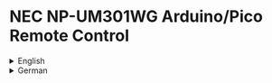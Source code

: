 # NEC NP-UM301WG Arduino/Pico Remote Control

<details>
<summary>English</summary>

This repository contains code for controlling a NEC NP-UM301WG projector using an Arduino or Raspberry Pi Pico and a IR LED.

## Usage

1. You will need an Arduino (tested with an UNO) or a Raspberry Pi Pico.
2. You will also need an infrared LED and some wires.
3. Next, wire the LED to pin 3 on your Arduino or Pico. There are two types of IR LEDs, one with 3 pins and one with 2 pins. What pin is for what depends on the LED, I recommend looking up the datasheet for your LED.
- For the 3 pin one: Connect the VCC, or sometimes called +5V pin to 5V on your Arduino or 3V3 on your Pico. The GND pin should be connected to GND on your Arduino or Pico. The last pin is the data pin, connect this to pin 3 on your Arduino or Pico.
- For the 2 pin one: Connect the longer leg to pin 3 on your Arduino or Pico. The shorter leg should be connected to GND on your Arduino or Pico.
4. Next, wire a wire from 3.3V on your Arduino or Pico to pin 1. This is the trigger pin, which means you can also use a button to trigger the off command, wiring it directly like this will trigger it once you power your Arduino or Pico.
5. Next, connect your Arduino or Pico to your computer using a USB cable.
6. Now, open the Arduino IDE, which you can get [here](https://www.arduino.cc/en/software). If you are using a Pico you will need to follow [this tutorial](https://www.tomshardware.com/how-to/program-raspberry-pi-pico-with-arduino-ide), and then open the sketch.ino file from this repository in the Arduino IDE.
7. You will need to install the IRremote library.
- On Arduino IDE 1 you can do this by going to Sketch > Include Library > Manage Libraries, and then searching for IRremote. Click on the IRremote library and then click install.
- On Arduino IDE 2 you can do this by selecting the bookshelf icon in the middle left of the screen, and then searching for IRremote. Click on the IRremote library and then click install.
8. Now, upload the sketch to your Arduino or Pico.
9. You can now control the projector using the Arduino or Pico.

## Other commands

Right now, the sketch only supports turning off the projector. However, I have included a nec codes.txt file which contains other codes, you may add them yourself. If you do, please make a pull request.

</details>

<details>
<summary>German</summary>

Diese repository enthält Code zum Steuern eines NEC NP-UM301WG Projektors mit einem Arduino oder Raspberry Pi Pico und einer IR LED.

## Verwendung

1. Du brauchst einen Arduino (getestet mit einem UNO) oder einen Raspberry Pi Pico.
2. Du brauchst auch eine Infrarot LED und ein paar Kabel.
3. Jetzt, verbinde die LED mit Pin 3 auf deinem Arduino oder Pico. Es gibt zwei Arten von IR LEDs, eine mit 3 Pins und eine mit 2 Pins. Welcher Pin für was ist, hängt von der LED ab, ich empfehle dir, das Datenblatt zu deiner LED zu suchen.
- Für die 3 pin LED: Verbinde den VCC, oder manchmal +5V Pin mit 5V auf deinem Arduino oder 3V3 auf deinem Pico. Der GND Pin sollte mit GND auf deinem Arduino oder Pico verbunden sein. Der letzte Pin ist der Daten Pin, verbinde ihn mit Pin 3 auf deinem Arduino oder Pico.
- Für die 2 pin LED: Verbinde die längere Seite mit Pin 3 auf deinem Arduino oder Pico. Die kürzere Seite sollte mit GND auf deinem Arduino oder Pico verbunden sein.
4. Jetzt, verbinde ein Kabel von 3.3V auf deinem Arduino oder Pico mit Pin 1. Dies ist der Trigger Pin, was bedeutet, dass du auch einen Knopf verwenden kannst, um den Ausschaltbefehl auszulösen, wenn du es direkt wie hier verbindest, wird es ausgelöst, sobald du deinen Arduino oder Pico einschaltest.
5. Jetzt, verbinde deinen Arduino oder Pico mit deinem Computer mit einem USB Kabel.
6. Jetzt, öffne die Arduino IDE, die du [hier](https://www.arduino.cc/en/software) bekommen kannst. Wenn du einen Pico verwendest, musst du [dieser Anleitung](https://www.tomshardware.com/how-to/program-raspberry-pi-pico-with-arduino-ide) folgen, und dann die sketch.ino Datei aus diesem repository in der Arduino IDE öffnen.
7. Du musst die IRremote library installieren.
- Bei Arduino IDE 1 kannst du dies tun, indem du zu Sketch > Bibliothek einbinden > Bibliotheken verwalten gehst und dann nach IRremote suchst. Klicke auf die IRremote library und klicke dann auf installieren.
- Bei Arduino IDE 2 kannst du dies tun, indem du das Bücherregal Symbol in der Mitte links des Bildschirms auswählst und dann nach IRremote suchst. Klicke auf die IRremote library und klicke dann auf installieren.
8. Jetzt, lade den Sketch auf deinen Arduino oder Pico.
9. Du kannst den Projektor jetzt mit dem Arduino oder Pico steuern.

## Andere Befehle

Momentan unterstützt der Sketch nur das Ausschalten des Projektors. Ich habe jedoch eine nec codes.txt Datei beigefügt, die andere Codes enthält, du kannst sie selbst hinzufügen. Wenn du das tust, mach bitte einen Pull Request.

</details>